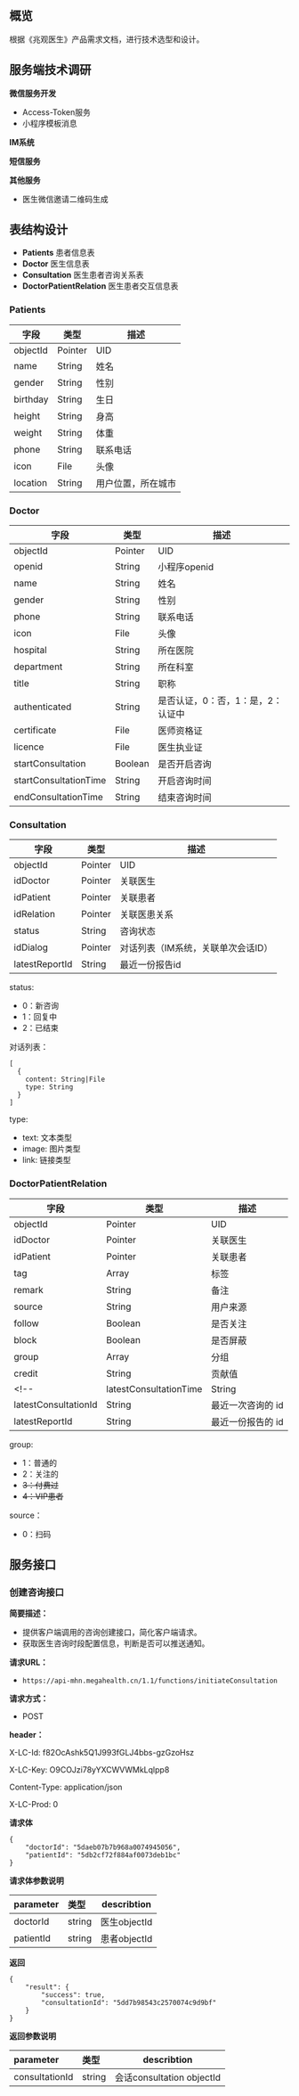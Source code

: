 ## 概览

根据《兆观医生》产品需求文档，进行技术选型和设计。

## 服务端技术调研

**微信服务开发**

- Access-Token服务
- 小程序模板消息

**IM系统**

**短信服务**

**其他服务**

- 医生微信邀请二维码生成

## 表结构设计

- **Patients** 患者信息表
- **Doctor** 医生信息表
- **Consultation** 医生患者咨询关系表
- **DoctorPatientRelation** 医生患者交互信息表

### Patients

| 字段     | 类型    | 描述 |
| -------- | ------- | ---- |
| objectId | Pointer | UID  |
| name     | String  | 姓名 |
| gender   | String  | 性别 |
| birthday | String  | 生日 |
| height   | String  | 身高 |
| weight   | String  | 体重 |
| phone    | String  | 联系电话 |
| icon     | File    | 头像 |
| location | String  | 用户位置，所在城市 |

### Doctor

| 字段     | 类型    | 描述         |
| -------- | ------- | ------------ |
| objectId | Pointer | UID          |
| openid   | String  | 小程序openid |
| name     | String  | 姓名 |
| gender   | String  | 性别 |
| phone    | String  | 联系电话 |
| icon     | File    | 头像 |
| hospital | String  | 所在医院 |
| department | String | 所在科室 |
| title    | String  | 职称 |
| authenticated | String | 是否认证，0：否，1：是，2：认证中 |
| certificate   | File    | 医师资格证 |
| licence  | File    | 医生执业证 |
| startConsultation     | Boolean | 是否开启咨询 |
| startConsultationTime | String  | 开启咨询时间 |
| endConsultationTime   | String  | 结束咨询时间 |

### Consultation

| 字段     | 类型    | 描述     |
| -------- | ------- | -------- |
| objectId | Pointer | UID      |
| idDoctor | Pointer | 关联医生     |
| idPatient | Pointer | 关联患者     |
| idRelation | Pointer | 关联医患关系 |
| status   | String  | 咨询状态 |
| idDialog | Pointer | 对话列表（IM系统，关联单次会话ID） |
| latestReportId | String | 最近一份报告id |

status:

- 0：新咨询
- 1：回复中
- 2：已结束

对话列表：

```
[
  {
    content: String|File
    type: String
  }
]
```

type:

  - text: 文本类型
  - image: 图片类型
  - link: 链接类型

### DoctorPatientRelation

| 字段     | 类型    | 描述     |
| -------- | ------- | -------- |
| objectId | Pointer | UID      |
| idDoctor | Pointer | 关联医生   |
| idPatient | Pointer | 关联患者  |
| tag      | Array   | 标签 |
| remark   | String | 备注 |
| source | String | 用户来源 |
| follow | Boolean | 是否关注 |
| block | Boolean | 是否屏蔽 |
| group | Array | 分组 |
| credit | String | 贡献值 |
<!-- | latestConsultationTime | String | 最近咨询时间 | -->
| latestConsultationId | String | 最近一次咨询的 id |
| latestReportId | String | 最近一份报告的 id |

group:

- 1：普通的
- 2：关注的
- ~~3：付费过~~
- ~~4：VIP患者~~

source：

- 0：扫码

## 服务接口

### 创建咨询接口

**简要描述：** 

- 提供客户端调用的咨询创建接口，简化客户端请求。
- 获取医生咨询时段配置信息，判断是否可以推送通知。 

**请求URL：** 

- ` https://api-mhn.megahealth.cn/1.1/functions/initiateConsultation `

**请求方式：**

- POST 

**header：** 

X-LC-Id: f82OcAshk5Q1J993fGLJ4bbs-gzGzoHsz

X-LC-Key: O9COJzi78yYXCWVWMkLqlpp8

Content-Type: application/json

X-LC-Prod: 0

 **请求体**

```
{
	"doctorId": "5daeb07b7b968a0074945056",
	"patientId": "5db2cf72f884af0073deb1bc"
}
```

 **请求体参数说明** 

| parameter | 类型   | describtion  |
| :-------- | :----- | ------------ |
| doctorId  | string | 医生objectId |
| patientId | string | 患者objectId |

 **返回**

```
{
    "result": {
        "success": true,
        "consultationId": "5dd7b98543c2570074c9d9bf"
    }
}
```

 **返回参数说明** 

| parameter      | 类型   | describtion               |
| :------------- | :----- | ------------------------- |
| consultationId | string | 会话consultation objectId |

